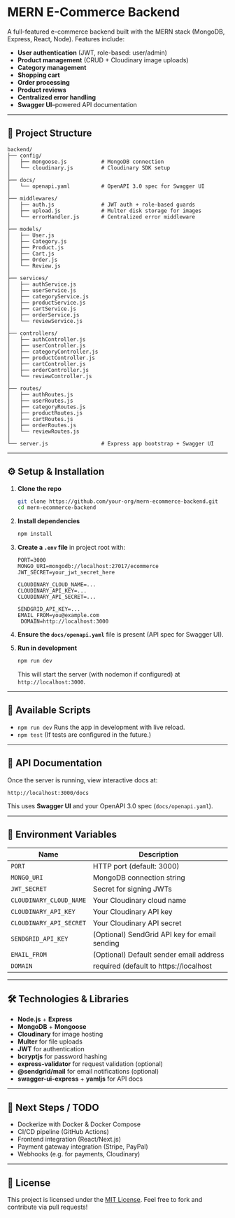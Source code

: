# MERN E-Commerce Backend

A full-featured e-commerce backend built with the MERN stack (MongoDB, Express, React, Node).
Features include:

* **User authentication** (JWT, role-based: user/admin)
* **Product management** (CRUD + Cloudinary image uploads)
* **Category management**
* **Shopping cart**
* **Order processing**
* **Product reviews**
* **Centralized error handling**
* **Swagger UI**–powered API documentation

---

## 📂 Project Structure

```
backend/
├── config/
│   ├── mongoose.js           # MongoDB connection
│   └── cloudinary.js         # Cloudinary SDK setup
│
├── docs/
│   └── openapi.yaml          # OpenAPI 3.0 spec for Swagger UI
│
├── middlewares/
│   ├── auth.js               # JWT auth + role-based guards
│   ├── upload.js             # Multer disk storage for images
│   └── errorHandler.js       # Centralized error middleware
│
├── models/
│   ├── User.js
│   ├── Category.js
│   ├── Product.js
│   ├── Cart.js
│   ├── Order.js
│   └── Review.js
│
├── services/
│   ├── authService.js
│   ├── userService.js
│   ├── categoryService.js
│   ├── productService.js
│   ├── cartService.js
│   ├── orderService.js
│   └── reviewService.js
│
├── controllers/
│   ├── authController.js
│   ├── userController.js
│   ├── categoryController.js
│   ├── productController.js
│   ├── cartController.js
│   ├── orderController.js
│   └── reviewController.js
│
├── routes/
│   ├── authRoutes.js
│   ├── userRoutes.js
│   ├── categoryRoutes.js
│   ├── productRoutes.js
│   ├── cartRoutes.js
│   ├── orderRoutes.js
│   └── reviewRoutes.js
│
└── server.js                 # Express app bootstrap + Swagger UI
```

---

## ⚙️ Setup & Installation

1. **Clone the repo**

   ```bash
   git clone https://github.com/your-org/mern-ecommerce-backend.git
   cd mern-ecommerce-backend
   ```

2. **Install dependencies**

   ```bash
   npm install
   ```

3. **Create a `.env` file** in project root with:

   ```env
   PORT=3000
   MONGO_URI=mongodb://localhost:27017/ecommerce
   JWT_SECRET=your_jwt_secret_here

   CLOUDINARY_CLOUD_NAME=...
   CLOUDINARY_API_KEY=...
   CLOUDINARY_API_SECRET=...

   SENDGRID_API_KEY=...
   EMAIL_FROM=you@example.com
    DOMAIN=http://localhost:3000
   ```

4. **Ensure the `docs/openapi.yaml`** file is present (API spec for Swagger UI).

5. **Run in development**

   ```bash
   npm run dev
   ```

   This will start the server (with nodemon if configured) at `http://localhost:3000`.

---

## 🚀 Available Scripts

* `npm run dev`
  Runs the app in development with live reload.
* `npm test`
  (If tests are configured in the future.)

---

## 📖 API Documentation

Once the server is running, view interactive docs at:

```
http://localhost:3000/docs
```

This uses **Swagger UI** and your OpenAPI 3.0 spec (`docs/openapi.yaml`).

---

## 🔧 Environment Variables

| Name                    | Description                                   |
|-------------------------|-----------------------------------------------|
| `PORT`                  | HTTP port (default: 3000)                     |
| `MONGO_URI`             | MongoDB connection string                     |
| `JWT_SECRET`            | Secret for signing JWTs                       |
| `CLOUDINARY_CLOUD_NAME` | Your Cloudinary cloud name                    |
| `CLOUDINARY_API_KEY`    | Your Cloudinary API key                       |
| `CLOUDINARY_API_SECRET` | Your Cloudinary API secret                    |
| `SENDGRID_API_KEY`      | (Optional) SendGrid API key for email sending |
| `EMAIL_FROM`            | (Optional) Default sender email address       |
| `DOMAIN`                | required (default to https://localhost        |

---

## 🛠️ Technologies & Libraries

* **Node.js** + **Express**
* **MongoDB** + **Mongoose**
* **Cloudinary** for image hosting
* **Multer** for file uploads
* **JWT** for authentication
* **bcryptjs** for password hashing
* **express-validator** for request validation (optional)
* **@sendgrid/mail** for email notifications (optional)
* **swagger-ui-express** + **yamljs** for API docs

---

## 🎯 Next Steps / TODO

* Dockerize with Docker & Docker Compose
* CI/CD pipeline (GitHub Actions)
* Frontend integration (React/Next.js)
* Payment gateway integration (Stripe, PayPal)
* Webhooks (e.g. for payments, Cloudinary)

---

## 📄 License

This project is licensed under the [MIT License](LICENSE).
Feel free to fork and contribute via pull requests!
